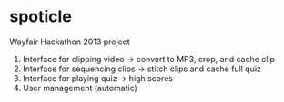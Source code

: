 spoticle
========

Wayfair Hackathon 2013 project

1. Interface for clipping video → convert to MP3, crop, and cache clip
2. Interface for sequencing clips → stitch clips and cache full quiz
3. Interface for playing quiz → high scores
4. User management (automatic)
